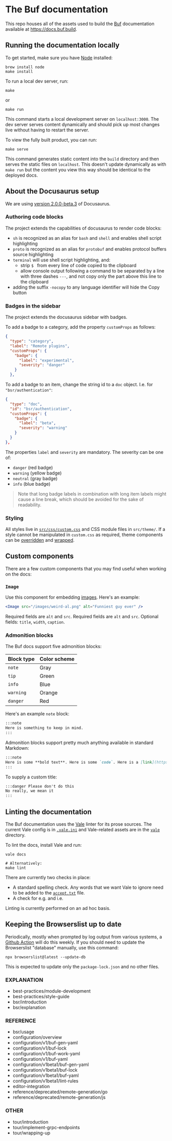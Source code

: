 # The Buf documentation

This repo houses all of the assets used to build the [Buf] documentation available at
https://docs.buf.build.

## Running the documentation locally

To get started, make sure you have [Node] installed:

```terminal
brew install node
make install
```

To run a local dev server, run:

```terminal
make
```

or

```terminal
make run
```

This command starts a local development server on `localhost:3000`. The dev server
serves content dynamically and should pick up most changes live without
having to restart the server.

To view the fully built product, you can run:

```terminal
make serve
```

This command generates static content into the `build` directory and then serves
the static files on `localhost`. This doesn't update dynamically as with `make run`
but the content you view this way should be identical to the deployed docs.

## About the Docusaurus setup

We are using [version 2.0.0-beta.3](https://docusaurus.io/docs/2.0.0-beta.3) of
Docusaurus.

### Authoring code blocks

The project extends the capabilities of docusaurus to render code blocks:

- `sh` is recognized as an alias for `bash` and `shell` and enables shell script highlighting
- `proto` is recognized as an alias for `protobuf` and enables protocol buffers source highlighting
- `terminal` will use shell script highlighting, and:
  - strip `$ ` from every line of code copied to the clipboard
  - allow console output following a command to be separated by a line with three dashes `---`, and
    not copy only the part above this line to the clipboard
- adding the suffix `-nocopy` to any language identifier will hide the Copy button

### Badges in the sidebar

The project extends the docusaurus sidebar with badges.

To add a badge to a category, add the property `customProps` as follows:

```json
{
  "type": "category",
  "label": "Remote plugins",
  "customProps": {
    "badge": {
      "label": "experimental",
      "severity": "danger"
    }
  },
```

To add a badge to an item, change the string id to a `doc` object. I.e. for `"bsr/authentication"`:

```json
{
  "type": "doc",
  "id": "bsr/authentication",
  "customProps": {
    "badge": {
      "label": "beta",
      "severity": "warning"
    }
  }
},
```

The properties `label` and `severity` are mandatory. The severity can be one of:

- `danger` (red badge)
- `warning` (yellow badge)
- `neutral` (gray badge)
- `info` (blue badge)

> Note that long badge labels in combination with long item labels might cause a line break, which
> should be avoided for the sake of readability.

### Styling

All styles live in [`src/css/custom.css`](./src/css/custom.css) and CSS module files in
`src/theme/`. If a style cannot be manipulated in `custom.css` as required, theme components
can be [overridden](https://docusaurus.io/docs/2.0.0-beta.3/typescript-support#swizzling-typescript-theme-components)
and [wrapped](https://docusaurus.io/docs/2.0.0-beta.3/using-themes#wrapping-theme-components).

## Custom components

There are a few custom components that you may find useful when working on the docs:

### `Image`

Use this component for embedding [images](./src/components/Image/index.tsx). Here's an example:

```jsx
<Image src="/images/weird-al.png" alt="Funniest guy ever" />
```

Required fields are `alt` and `src`. Required fields are `alt` and `src`. Optional fields: `title`,
`width`, `caption`.

### Admonition blocks

The Buf docs support five admonition blocks:

| Block type | Color scheme |
| :--------- | :----------- |
| `note`     | Gray         |
| `tip`      | Green        |
| `info`     | Blue         |
| `warning`  | Orange       |
| `danger`   | Red          |

Here's an example `note` block:

```markdown
:::note
Here is something to keep in mind.
:::
```

Admonition blocks support pretty much anything available in standard Markdown:

```markdown
:::note
Here is some **bold text**. Here is some `code`. Here is a [link](https://example.com).
:::
```

To supply a custom title:

```markdown
:::danger Please don't do this
No really, we mean it
:::
```

## Linting the documentation

The Buf documentation uses the [Vale] linter for its prose sources. The current Vale config is in
[`.vale.ini`](./.vale.ini) and Vale-related assets are in the [`vale`](./vale) directory.

To lint the docs, install Vale and run:

```terminal
vale docs

# Alternatively:
make lint
```

There are currently two checks in place:

- A standard spelling check. Any words that we want Vale to ignore need to be added to the
  [`accept.txt`](./vale/Vocab/Docs/accept.txt) file.
- A check for e.g. and i.e.

Linting is currently performed on an ad hoc basis.

## Keeping the Browserslist up to date

Periodically, mostly when prompted by log output from various systems, a 
[Github Action](.github/workflows/update-browser-list.yaml) will do this weekly. If you 
should need to update the Browserslist "database" manually, use this command:

```terminal
npx browserslist@latest --update-db
```

This is expected to update only the `package-lock.json` and no other files.

[buf]: https://buf.build
[node]: https://nodejs.org
[vale]: https://docs.errata.ai

[//]: #ejackson (TODO:)

### EXPLANATION

* best-practices/module-development
* best-practices/style-guide
* bsr/introduction
* bsr/explanation

### REFERENCE

* bsr/usage
* configuration/overview
* configuration/v1/buf-gen-yaml
* configuration/v1/buf-lock
* configuration/v1/buf-work-yaml
* configuration/v1/buf-yaml
* configuration/v1beta1/buf-gen-yaml
* configuration/v1beta1/buf-lock
* configuration/v1beta1/buf-yaml
* configuration/v1beta1/lint-rules
* editor-integration
* reference/deprecated/remote-generation/go
* reference/deprecated/remote-generation/js

### OTHER

* tour/introduction
* tour/implement-grpc-endpoints
* tour/wrapping-up